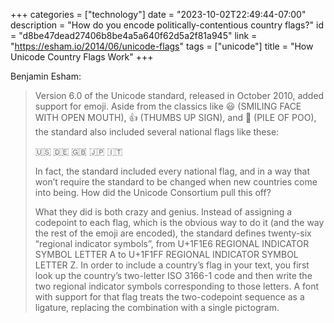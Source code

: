 +++
categories = ["technology"]
date = "2023-10-02T22:49:44-07:00"
description = "How do you encode politically-contentious country flags?"
id = "d8be47dead27406b8be4a5a640f62d5a2f81a945"
link = "https://esham.io/2014/06/unicode-flags"
tags = ["unicode"]
title = "How Unicode Country Flags Work"
+++

Benjamin Esham:

>Version 6.0 of the Unicode standard, released in October 2010, added support for emoji. Aside from the classics like 😃 (SMILING FACE WITH OPEN MOUTH), 👍 (THUMBS UP SIGN), and 💩 (PILE OF POO), the standard also included several national flags like these:
>
>🇺🇸 🇩🇪 🇬🇧 🇯🇵 🇮🇹
>
>In fact, the standard included every national flag, and in a way that won’t require the standard to be changed when new countries come into being. How did the Unicode Consortium pull this off?
>
>What they did is both crazy and genius. Instead of assigning a codepoint to each flag, which is the obvious way to do it (and the way the rest of the emoji are encoded), the standard defines twenty-six “regional indicator symbols”, from U+1F1E6 REGIONAL INDICATOR SYMBOL LETTER A to U+1F1FF REGIONAL INDICATOR SYMBOL LETTER Z. In order to include a country’s flag in your text, you first look up the country’s two-letter ISO 3166-1 code and then write the two regional indicator symbols corresponding to those letters. A font with support for that flag treats the two-codepoint sequence as a ligature, replacing the combination with a single pictogram.

